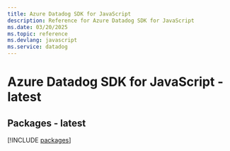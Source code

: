 ```yaml
---
title: Azure Datadog SDK for JavaScript
description: Reference for Azure Datadog SDK for JavaScript
ms.date: 03/20/2025
ms.topic: reference
ms.devlang: javascript
ms.service: datadog
---
```

# Azure Datadog SDK for JavaScript - latest
## Packages - latest
[!INCLUDE [packages](datadog-index.md)]